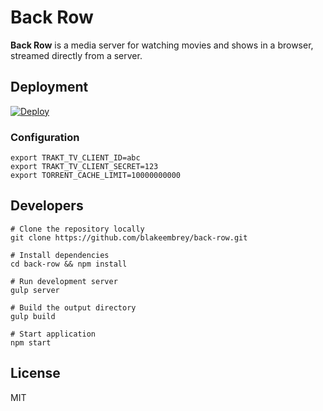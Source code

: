# Back Row

**Back Row** is a media server for watching movies and shows in a browser, streamed directly from a server.

## Deployment

[![Deploy](https://www.herokucdn.com/deploy/button.png)](https://heroku.com/deploy?template=https://github.com/blakeembrey/back-row)

### Configuration

```
export TRAKT_TV_CLIENT_ID=abc
export TRAKT_TV_CLIENT_SECRET=123
export TORRENT_CACHE_LIMIT=10000000000
```

## Developers

```
# Clone the repository locally
git clone https://github.com/blakeembrey/back-row.git

# Install dependencies
cd back-row && npm install

# Run development server
gulp server

# Build the output directory
gulp build

# Start application
npm start
```

## License

MIT
